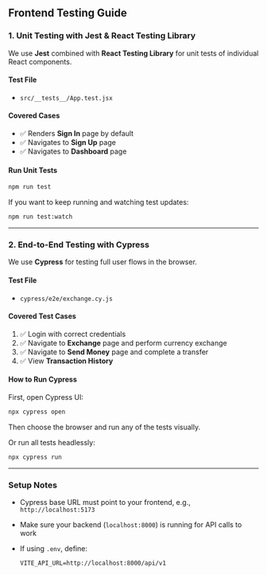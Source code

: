 ## Frontend Testing Guide

### 1. Unit Testing with Jest & React Testing Library

We use **Jest** combined with **React Testing Library** for unit tests of individual React components.

#### Test File

- `src/__tests__/App.test.jsx`

#### Covered Cases

- ✅ Renders **Sign In** page by default
- ✅ Navigates to **Sign Up** page
- ✅ Navigates to **Dashboard** page

#### Run Unit Tests

```bash
npm run test
```

If you want to keep running and watching test updates:

```bash
npm run test:watch
```

---

### 2. End-to-End Testing with Cypress

We use **Cypress** for testing full user flows in the browser.

#### Test File

- `cypress/e2e/exchange.cy.js`

#### Covered Test Cases

1. ✅ Login with correct credentials
2. ✅ Navigate to **Exchange** page and perform currency exchange
3. ✅ Navigate to **Send Money** page and complete a transfer
4. ✅ View **Transaction History**

#### How to Run Cypress

First, open Cypress UI:

```bash
npx cypress open
```

Then choose the browser and run any of the tests visually.

Or run all tests headlessly:

```bash
npx cypress run
```

---

### Setup Notes

- Cypress base URL must point to your frontend, e.g., `http://localhost:5173`
- Make sure your backend (`localhost:8000`) is running for API calls to work
- If using `.env`, define:

  ```env
  VITE_API_URL=http://localhost:8000/api/v1
  ```
